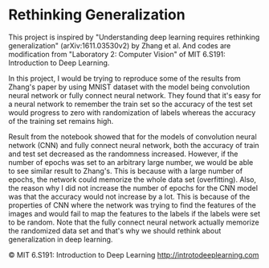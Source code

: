 # Rethinking Generalization
This project is inspired by "Understanding deep learning requires rethinking generalization" (arXiv:1611.03530v2) by Zhang et al. And codes are modification from "Laboratory 2: Computer Vision" of MIT 6.S191: Introduction to Deep Learning.

In this project, I would be trying to reproduce some of the results from Zhang's paper by using MNIST dataset with the model being convolution neural network or fully connect neural network. They found that it's easy for a neural network to remember the train set so the accuracy of the test set would progress to zero with randomization of labels whereas the accuracy of the training set remains high.

Result from the notebook showed that for the models of convolution neural network (CNN) and fully connect neural network, both the accuracy of train and test set decreased as the randomness increased. However, if the number of epochs was set to an arbitrary large number, we would be able to see similar result to Zhang's. This is because with a large number of epochs, the network could memorize the whole data set (overfitting). Also, the reason why I did not increase the number of epochs for the CNN model was that the accuracy would not increase by a lot. This is because of the properties of CNN where the network was trying to find the features of the images and would fail to map the features to the labels if the labels were set to be random. Note that the fully connect neural network actually memorize the randomized data set and that's why we should rethink about generalization in deep learning.

© MIT 6.S191: Introduction to Deep Learning
http://introtodeeplearning.com
